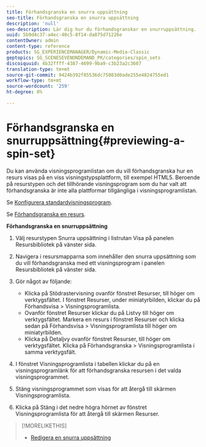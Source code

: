 ```yaml
---
title: Förhandsgranska en snurra uppsättning
seo-title: Förhandsgranska en snurra uppsättning
description: 'null'
seo-description: Lär dig hur du förhandsgranskar en snurruppsättning.
uuid: 5b9d4c37-a4ec-40c5-8f14-da875d71226e
contentOwner: admin
content-type: reference
products: SG_EXPERIENCEMANAGER/Dynamic-Media-Classic
geptopics: SG_SCENESEVENONDEMAND_PK/categories/spin_sets
discoiquuid: 4b32ffff-4387-4699-9ba9-c3b23a2c3607
translation-type: tm+mt
source-git-commit: 9424b392f85536dc75083d0ade255e4824755ed1
workflow-type: tm+mt
source-wordcount: '259'
ht-degree: 0%

---
```



# Förhandsgranska en snurruppsättning{#previewing-a-spin-set}

Du kan använda visningsprogramlistan om du vill förhandsgranska hur en resurs visas på en viss visningstypsplattform, till exempel HTML5. Beroende på resurstypen och det tillhörande visningsprogram som du har valt att förhandsgranska är inte alla plattformar tillgängliga i visningsprogramlistan.

Se [Konfigurera standardvisningsprogram](application-setup.md#configuring_default_viewers).

Se [Förhandsgranska en resurs](previewing-asset.md#previewing_an_asset).

**Förhandsgranska en snurruppsättning**

1. Välj resurstypen Snurra uppsättning i listrutan Visa på panelen Resursbibliotek på vänster sida.
1. Navigera i resursmapparna som innehåller den snurra uppsättning som du vill förhandsgranska med ett visningsprogram i panelen Resursbibliotek på vänster sida.
1. Gör något av följande:

   * Klicka på Stödrastervisning ovanför fönstret Resurser, till höger om verktygsfältet. I fönstret Resurser, under miniatyrbilden, klickar du på Förhandsvisa > Visningsprogramlista.
   * Ovanför fönstret Resurser klickar du på Listvy till höger om verktygsfältet. Markera en resurs i fönstret Resurser och klicka sedan på Förhandsvisa > Visningsprogramlista till höger om miniatyrbilden.
   * Klicka på Detaljvy ovanför fönstret Resurser, till höger om verktygsfältet. Klicka på Förhandsgranska > Visningsprogramlista i samma verktygsfält.

1. I fönstret Visningsprogramlista i tabellen klickar du på en visningsprogramlänk för att förhandsgranska resursen i det valda visningsprogrammet.
1. Stäng visningsprogrammet som visas för att återgå till skärmen Visningsprogramlista.
1. Klicka på Stäng i det nedre högra hörnet av fönstret Visningsprogramlista för att återgå till skärmen Resurser.

>[!MORELIKETHIS]
>
>* [Redigera en snurra uppsättning](creating-spin-set.md#editing-a-spin-set)

